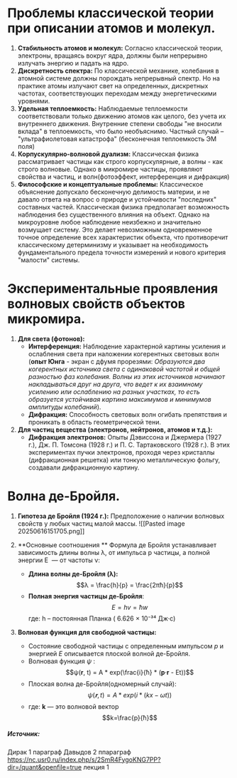 # Проблемы классической теории при описании атомов и молекул.
1. **Стабильность атомов и молекул:**
    Согласно классической теории, электроны, вращаясь вокруг ядра, должны были непрерывно излучать энергию и падать на ядро.
2. **Дискретность спектра:**
    По классической механике, колебания в атомной системе должны порождать непрерывный спектр.
    Но на практике атомы излучают свет на определенных, дискретных частотах, соответствующих переходам между энергетическими уровнями.
3. **Удельная теплоемкость:**
    Наблюдаемые теплоемкости соответствовали только движению атомов как целого, без учета их внутреннего движения. Внутренние степени свободы "не вносили вклада" в теплоемкость, что было необъяснимо.
    Частный случай – "ультрафиолетовая катастрофа" (бесконечная теплоемкость ЭМ поля)
4. **Корпускулярно-волновой дуализм:**
    Классическая физика рассматривает частицы как строго корпускулярные, а волны - как строго волновые. Однако в микромире частицы, проявляют свойства и частиц, и волн(фотоэффект, интерференция и дифракция)
5. **Философские и концептуальные проблемы:**
    Классическое объяснение допускало бесконечную делимость материи, и не давало ответа на вопрос о природе и устойчивости "последних" составных частей.
    Классическая физика предполагает возможность наблюдения без существенного влияния на объект. Однако на микроуровне любое наблюдение неизбежно и значительно возмущает систему. Это делает невозможным одновременное точное определение всех характеристик объекта, что противоречит классическому детерминизму и указывает на необходимость фундаментального предела точности измерений и нового критерия "малости" системы.
# Экспериментальные проявления волновых свойств объектов микромира. 
1. **Для света (фотонов):**    
    - **Интерференция:** Наблюдение характерной картины усиления и ослабления света при наложении когерентных световых волн (**опыт Юнга** - экран с дфумя прорезями: *Образуются два когерентных источника света с одинаковой частотой и общей разностью фаз колебания. Волны из этих источников начинают накладываться друг на друга, что ведет к их взаимному усилению или ослаблению на разных участках, то есть образуется устойчивая картина максимумов и минимумов амплитуды колебаний*).
    - **Дифракция:** Способность световых волн огибать препятствия и проникать в область геометрической тени. 
2. **Для частиц вещества (электронов, нейтронов, атомов и т.д.):**
    - **Дифракция электронов:** Опыты Дэвиссона и Джермера (1927 г.), Дж. П. Томсона (1928 г.) и П. С. Тартаковского (1928 г.). В этих экспериментах пучки электронов, проходя через кристаллы (дифракционная решетка) или тонкую металлическую фольгу, создавали дифракционную картину. 
# Волна де-Бройля.
1. **Гипотеза де Бройля (1924 г.):** Предположение о наличии волновых свойств у любых частиц малой массы.
![[Pasted image 20250616151705.png]]        
2. **Основные соотношения **
    Формула де Бройля устанавливает зависимость длины волны λ, от импульса p частицы, а полной энергии E  — от частоты ν:
    - **Длина волны де-Бройля (λ):**  $$λ = \frac{h}{p} = \frac{2πħ}{p}$$
    - **Полная энергия частицы де-Бройля**: $$E = hv = ħw$$где: h – постоянная Планка ( 6.626 × 10⁻³⁴ Дж·с)
   
3. **Волновая функция для свободной частицы:**
    - Состояние свободной частицы с определенным импульсом $p$ и энергией $E$ описывается плоской волной де-Бройля. 
    - Волновая функция $ψ$ : $$ψ(𝐫, t) = A * exp(\frac{i}{ħ} * (𝐩·𝐫 - Et))$$
    - Плоская волна де-Бройля(одномерный случай): $$ψ(𝐫, t) = A * exp(i * (kx - ωt))$$
    - где: **k** — это волновой вектор $$k=\frac{p}{ħ}$$
##### Источник:
Дирак 1 параграф
Давыдов 2 ппараграф
https://nc.usr0.ru/index.php/s/2SmR4FygoKNG7PP?dir=/quant&openfile=true лекция 1

